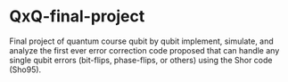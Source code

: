 # QxQ-final-project
Final project of quantum course qubit by qubit implement, simulate, and analyze the first ever error correction code proposed that can handle any single qubit errors (bit-flips, phase-flips, or others) using the Shor code (Sho95).

